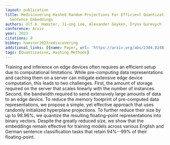 ```yaml
---
layout: publication
title: Rediscovering Hashed Random Projections For Efficient Quantization Of Contextualized
  Sentence Embeddings
authors: Ulf A. Hamster, Ji-ung Lee, Alexander Geyken, Iryna Gurevych
conference: Arxiv
year: 2023
citations: 0
bibkey: hamster2023rediscovering
additional_links: [{name: Paper, url: 'https://arxiv.org/abs/2304.02481'}]
tags: [Quantization, Hashing Methods]
---
```

Training and inference on edge devices often requires an efficient setup due
to computational limitations. While pre-computing data representations and
caching them on a server can mitigate extensive edge device computation, this
leads to two challenges. First, the amount of storage required on the server
that scales linearly with the number of instances. Second, the bandwidth
required to send extensively large amounts of data to an edge device. To reduce
the memory footprint of pre-computed data representations, we propose a simple,
yet effective approach that uses randomly initialized hyperplane projections.
To further reduce their size by up to 98.96%, we quantize the resulting
floating-point representations into binary vectors. Despite the greatly reduced
size, we show that the embeddings remain effective for training models across
various English and German sentence classification tasks that retain 94%--99%
of their floating-point.